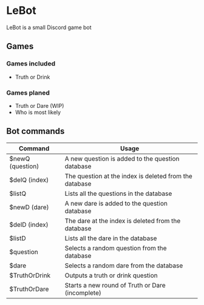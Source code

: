 # LeBot
LeBot is a small Discord game bot
## Games
### Games included
- Truth or Drink
### Games planed
- Truth or Dare (WIP)
- Who is most likely
## Bot commands
|Command|Usage|
|--|--|
| $newQ (question) | A new question is added to the question database  |
| $delQ (index) | The question at the index is deleted from the database  |
| $listQ | Lists all the questions in the database  |
| $newD (dare) | A new dare is added to the question database  |
| $delD (index) | The dare at the index is deleted from the database  |
| $listD | Lists all the dare in the database  |
| $question | Selects a random question from the database  |
| $dare | Selects a random dare from the database  |
| $TruthOrDrink | Outputs a truth or drink question  |
| $TruthOrDare | Starts a new round of Truth or Dare (incomplete)  |

